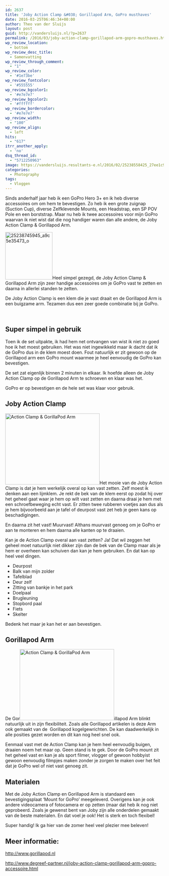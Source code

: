```yaml
---
id: 2637
title: 'Joby Action Clamp &#038; Gorillapod Arm, GoPro musthaves'
date: 2016-03-25T06:46:34+00:00
author: Theo van der Sluijs
layout: post
guid: http://vandersluijs.nl/?p=2637
permalink: /2016/03/joby-action-clamp-gorillapod-arm-gopro-musthaves.html
wp_review_location:
  - bottom
wp_review_desc_title:
  - Samenvatting
wp_review_through_comment:
  - "1"
wp_review_color:
  - '#1e73be'
wp_review_fontcolor:
  - '#555555'
wp_review_bgcolor1:
  - '#e7e7e7'
wp_review_bgcolor2:
  - '#ffffff'
wp_review_bordercolor:
  - '#e7e7e7'
wp_review_width:
  - "100"
wp_review_align:
  - left
hits:
  - "617"
itrr_another_apply:
  - 'no'
dsq_thread_id:
  - "5712250963"
image: https://vandersluijs.resultants-e.nl/2016/02/25238558425_27ee1c9977_o-825x510.jpg
categories:
  - Photography
tags:
  - Vloggen
---
```

Sinds anderhalf jaar heb ik een GoPro Hero 3+ en ik heb diverse accessoires om om hem te bevestigen. Zo heb ik een grote zuignap (Suction Cup), diverse Zelfklevende Mounts, een Headstrap, een SP POV Pole en een borststrap. Maar nu heb ik twee accessoires voor mijn GoPro waarvan ik niet wist dat die nog handiger waren dan alle andere, de Joby Action Clamp & Gorillapod Arm.<!--more-->

<img class="alignleft size-thumbnail wp-image-2606" src="https://vandersluijs.resultants-e.nl/2016/02/25238745945_a9c5e35473_o-150x150.jpg" alt="25238745945_a9c5e35473_o" width="150" height="150" srcset="https://vandersluijs.resultants-e.nl/2016/02/25238745945_a9c5e35473_o-150x150.jpg 150w, https://vandersluijs.resultants-e.nl/2016/02/25238745945_a9c5e35473_o-65x65.jpg 65w" sizes="(max-width: 150px) 100vw, 150px" />Heel simpel gezegd, de Joby Action Clamp & Gorillapod Arm zijn zeer handige accessoires om je GoPro vast te zetten en daarna in allerlei standen te zetten.

De Joby Action Clamp is een klem die je vast draait en de Gorillapod Arm is een buigzame arm. Tezamen dus een zeer goede combinatie bij je GoPro.

&nbsp;

## Super simpel in gebruik

Toen ik de set uitpakte, ik had hem net ontvangen van wist ik niet zo goed hoe ik het moest gebruiken. Het was niet ingewikkeld maar ik dacht dat ik de GoPro dus in de klem moest doen. Fout natuurlijk er zit gewoon op de Gorillapod arm een GoPro mount waarmee je heel eenvoudig de GoPro kan bevestigen.

De set zat eigenlijk binnen 2 minuten in elkaar. Ik hoefde alleen de Joby Action Clamp op de Gorillapod Arm te schroeven en klaar was het.

GoPro er op bevestigen en de hele set was klaar voor gebruik.

## Joby Action Clamp

<img class="alignleft size-medium wp-image-2602" src="https://vandersluijs.resultants-e.nl/2016/02/25212454456_77de443f4c_o-e1458886619155-300x225.jpg" alt="Action Clamp & GorillaPod Arm" width="300" height="225" srcset="https://vandersluijs.resultants-e.nl/2016/02/25212454456_77de443f4c_o-e1458886619155-300x225.jpg 300w, https://vandersluijs.resultants-e.nl/2016/02/25212454456_77de443f4c_o-e1458886619155-768x576.jpg 768w, https://vandersluijs.resultants-e.nl/2016/02/25212454456_77de443f4c_o-e1458886619155-1024x768.jpg 1024w, https://vandersluijs.resultants-e.nl/2016/02/25212454456_77de443f4c_o-e1458886619155.jpg 1200w" sizes="(max-width: 300px) 100vw, 300px" />Het mooie van de Joby Action Clamp is dat je hem werkelijk overal op kan vast zetten. Zelf moest ik denken aan een lijmklem. Je rekt de bek van de klem eerst op zodat hij over het geheel gaat waar je hem op wilt vast zetten en daarna draai je hem met een schroefbeweging echt vast. Er zitten twee rubberen voetjes aan dus als je hem bijvoorbeeld aan je tafel of deurpost vast zet heb je geen kans op beschadigingen.

En daarna zit het vast! Muurvast! Althans muurvast genoeg om je GoPro er aan te monteren en hem daarna alle kanten op te draaien.

Kan je de Action Clamp overal aan vast zetten? Ja! Dat wil zeggen het geheel moet natuurlijk niet dikker zijn dan de bek van de Clamp maar als je hem er overheen kan schuiven dan kan je hem gebruiken. En dat kan op heel veel dingen.

  * Deurpost
  * Balk van mijn zolder
  * Tafelblad
  * Deur zelf
  * Zitting van bankje in het park
  * Doelpaal
  * Brugleuning
  * Stopbord paal
  * Fiets
  * Skelter

Bedenk het maar je kan het er aan bevestigen.

## Gorillapod Arm

De Gor<img class="alignright size-medium wp-image-2598" src="https://vandersluijs.resultants-e.nl/2016/02/24942693350_2ed041c1b9_o-300x225.jpg" alt="Action Clamp & GorillaPod Arm" width="300" height="225" srcset="https://vandersluijs.resultants-e.nl/2016/02/24942693350_2ed041c1b9_o-300x225.jpg 300w, https://vandersluijs.resultants-e.nl/2016/02/24942693350_2ed041c1b9_o-768x576.jpg 768w, https://vandersluijs.resultants-e.nl/2016/02/24942693350_2ed041c1b9_o-1024x768.jpg 1024w, https://vandersluijs.resultants-e.nl/2016/02/24942693350_2ed041c1b9_o.jpg 1200w" sizes="(max-width: 300px) 100vw, 300px" />illapod Arm blinkt natuurlijk uit in zijn flexibiliteit. Zoals alle Gorillapod artikelen is deze Arm ook gemaakt van de  Gorillapod kogelgewrichten. De kan daadwerkelijk in alle posities gezet worden en dit kan nog heel snel ook.

Eenmaal vast met de Action Clamp kan je hem heel eenvoudig buigen, draaien noem het maar op. Geen stand is te gek. Door de GoPro mount zit het geheel vast en kan je als sport filmer, vlogger of gewoon hobbyist gewoon eenvoudig filmpjes maken zonder je zorgen te maken over het feit dat je GoPro wel of niet vast genoeg zit.

## Materialen

Met de Joby Action Clamp en Gorillapod Arm is standaard een bevestigingsplaat ‘Mount for GoPro’ meegeleverd. Overigens kan je ook andere videocamera of fotocamera er op zetten (maar dat heb ik nog niet geprobeerd. Zoals je gewenst bent van Joby zijn alle onderdelen gemaakt van de beste materialen. En dat voel je ook! Het is sterk en toch flexibel!

Super handig! Ik ga hier van de zomer heel veel plezier mee beleven!

## Meer informatie:

<http://www.gorillapod.nl>

<a href="http://www.degreef-partner.nl/joby-action-clamp-gorillapod-arm-gopro-accessoire.html" target="_blank">http://www.degreef-partner.nl/joby-action-clamp-gorillapod-arm-gopro-accessoire.html</a>
